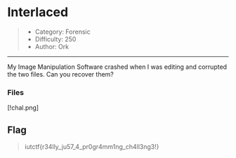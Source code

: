 # Interlaced
> - Category: Forensic
> - Difficulty: 250
> - Author: Ork
---
My Image Manipulation Software crashed when I was editing and corrupted the two files. Can you recover them?

### Files
[!chal.png]

## Flag
> iutctf{r34lly_ju57_4_pr0gr4mm1ng_ch4ll3ng3!}
